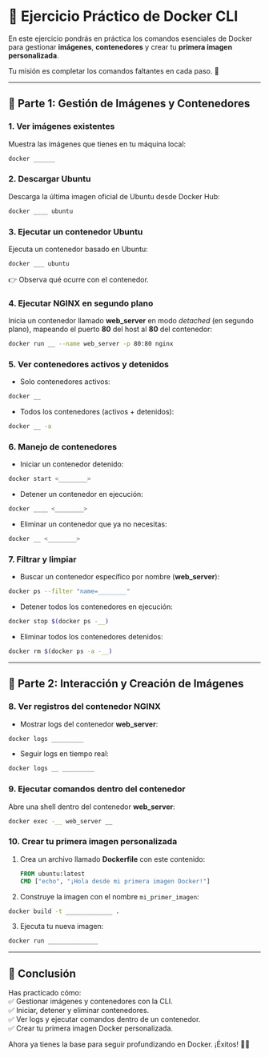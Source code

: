 # 🐳 Ejercicio Práctico de Docker CLI 

En este ejercicio pondrás en práctica los comandos esenciales de Docker para gestionar **imágenes**, **contenedores** y crear tu **primera imagen personalizada**.  

Tu misión es completar los comandos faltantes en cada paso. 🚀  

---

## 🔹 Parte 1: Gestión de Imágenes y Contenedores

### 1. Ver imágenes existentes
Muestra las imágenes que tienes en tu máquina local:  
```bash
docker ______
```

### 2. Descargar Ubuntu
Descarga la última imagen oficial de Ubuntu desde Docker Hub:  
```bash
docker ____ ubuntu
```

### 3. Ejecutar un contenedor Ubuntu
Ejecuta un contenedor basado en Ubuntu:  
```bash
docker ___ ubuntu
```
👉 Observa qué ocurre con el contenedor.

### 4. Ejecutar NGINX en segundo plano
Inicia un contenedor llamado **web_server** en modo *detached* (en segundo plano), mapeando el puerto **80** del host al **80** del contenedor:  
```bash
docker run __ --name web_server -p 80:80 nginx
```

### 5. Ver contenedores activos y detenidos
- Solo contenedores activos:  
```bash
docker __
```

- Todos los contenedores (activos + detenidos):  
```bash
docker __ -a
```

### 6. Manejo de contenedores
- Iniciar un contenedor detenido:  
```bash
docker start <________>
```

- Detener un contenedor en ejecución:  
```bash
docker ____ <________>
```

- Eliminar un contenedor que ya no necesitas:  
```bash
docker __ <________>
```

### 7. Filtrar y limpiar
- Buscar un contenedor específico por nombre (**web_server**):  
```bash
docker ps --filter "name=________"
```

- Detener todos los contenedores en ejecución:  
```bash
docker stop $(docker ps -__)
```

- Eliminar todos los contenedores detenidos:  
```bash
docker rm $(docker ps -a -__)
```

---

## 🔹 Parte 2: Interacción y Creación de Imágenes

### 8. Ver registros del contenedor NGINX
- Mostrar logs del contenedor **web_server**:  
```bash
docker logs _________
```

- Seguir logs en tiempo real:  
```bash
docker logs __ _________
```

### 9. Ejecutar comandos dentro del contenedor
Abre una shell dentro del contenedor **web_server**:  
```bash
docker exec -__ web_server __
```

### 10. Crear tu primera imagen personalizada
1. Crea un archivo llamado **Dockerfile** con este contenido:
   ```dockerfile
   FROM ubuntu:latest
   CMD ["echo", "¡Hola desde mi primera imagen Docker!"]
   ```

2. Construye la imagen con el nombre `mi_primer_imagen`:  
```bash
docker build -t _____________ .
```

3. Ejecuta tu nueva imagen:  
```bash
docker run ______________
```

---

## 🎯 Conclusión
Has practicado cómo:  
✅ Gestionar imágenes y contenedores con la CLI.  
✅ Iniciar, detener y eliminar contenedores.  
✅ Ver logs y ejecutar comandos dentro de un contenedor.  
✅ Crear tu primera imagen Docker personalizada.  

Ahora ya tienes la base para seguir profundizando en Docker. ¡Éxitos! 🐳🚀
